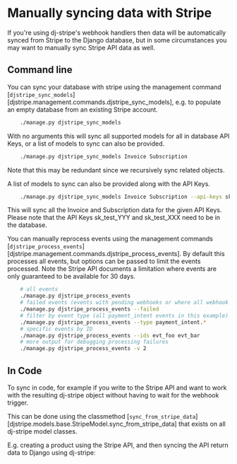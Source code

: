 # Manually syncing data with Stripe

If you're using dj-stripe's webhook handlers then data will be
automatically synced from Stripe to the Django database, but in some
circumstances you may want to manually sync Stripe API data as well.

## Command line

You can sync your database with stripe using the management command
[`djstripe_sync_models`][djstripe.management.commands.djstripe_sync_models], e.g. to populate an empty database from an
existing Stripe account.

```bash
    ./manage.py djstripe_sync_models
```

With no arguments this will sync all supported models for all in database API Keys, or a list of
models to sync can also be provided.

```bash
    ./manage.py djstripe_sync_models Invoice Subscription
```

Note that this may be redundant since we recursively sync related
objects.

A list of models to sync can also be provided along with the API Keys.

```bash
    ./manage.py djstripe_sync_models Invoice Subscription --api-keys sk_test_XXX sk_test_YYY
```

This will sync all the Invoice and Subscription data for the given API Keys. Please note that the API Keys sk_test_YYY and sk_test_XXX need to be in the database.

You can manually reprocess events using the management commands
[`djstripe_process_events`][djstripe.management.commands.djstripe_process_events]. By default this processes all events, but
options can be passed to limit the events processed. Note the Stripe API
documents a limitation where events are only guaranteed to be available
for 30 days.

```bash
    # all events
    ./manage.py djstripe_process_events
    # failed events (events with pending webhooks or where all webhook delivery attempts failed)
    ./manage.py djstripe_process_events --failed
    # filter by event type (all payment_intent events in this example)
    ./manage.py djstripe_process_events --type payment_intent.*
    # specific events by ID
    ./manage.py djstripe_process_events --ids evt_foo evt_bar
    # more output for debugging processing failures
    ./manage.py djstripe_process_events -v 2
```

## In Code

To sync in code, for example if you write to the Stripe API and want to
work with the resulting dj-stripe object without having to wait for the
webhook trigger.

This can be done using the classmethod [`sync_from_stripe_data`][djstripe.models.base.StripeModel.sync_from_stripe_data] that
exists on all dj-stripe model classes.

E.g. creating a product using the Stripe API, and then syncing the API
return data to Django using dj-stripe:
